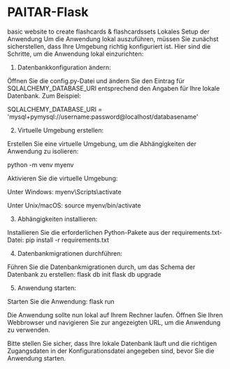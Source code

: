 # PAITAR-Flask
basic website to create flashcards &amp; flashcardssets
Lokales Setup der Anwendung
Um die Anwendung lokal auszuführen, müssen Sie zunächst sicherstellen, dass Ihre Umgebung richtig konfiguriert ist. Hier sind die Schritte, um die Anwendung lokal einzurichten:

1. Datenbankkonfiguration ändern:

Öffnen Sie die config.py-Datei und ändern Sie den Eintrag für SQLALCHEMY_DATABASE_URI entsprechend den Angaben für Ihre lokale Datenbank. Zum Beispiel:

SQLALCHEMY_DATABASE_URI = 'mysql+pymysql://username:password@localhost/databasename'

2. Virtuelle Umgebung erstellen:

Erstellen Sie eine virtuelle Umgebung, um die Abhängigkeiten der Anwendung zu isolieren:

python -m venv myenv

Aktivieren Sie die virtuelle Umgebung:

Unter Windows:
myenv\Scripts\activate

Unter Unix/macOS:
source myenv/bin/activate

3. Abhängigkeiten installieren:

Installieren Sie die erforderlichen Python-Pakete aus der requirements.txt-Datei:
pip install -r requirements.txt

4. Datenbankmigrationen durchführen:

Führen Sie die Datenbankmigrationen durch, um das Schema der Datenbank zu erstellen:
flask db init
flask db upgrade

5. Anwendung starten:

Starten Sie die Anwendung:
flask run

Die Anwendung sollte nun lokal auf Ihrem Rechner laufen. Öffnen Sie Ihren Webbrowser und navigieren Sie zur angezeigten URL, um die Anwendung zu verwenden.

Bitte stellen Sie sicher, dass Ihre lokale Datenbank läuft und die richtigen Zugangsdaten in der Konfigurationsdatei angegeben sind, bevor Sie die Anwendung starten.

